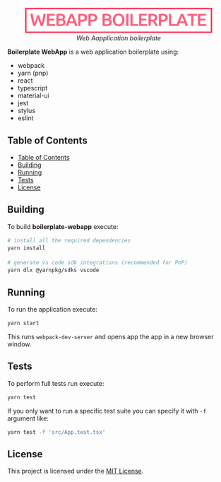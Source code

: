 <figure>
    <img src="./assets/images/logo.png" alt="boilerplate-webapp">
    <figcaption align="center">
		<em>Web Aapplication boilerplate</em>
	</figcaption>
</figure>

**Boilerplate WebApp** is a web application boilerplate using:
- webpack
- yarn (pnp)
- react
- typescript
- material-ui
- jest
- stylus
- eslint

## Table of Contents

- [Table of Contents](#table-of-contents)
- [Building](#building)
- [Running](#running)
- [Tests](#tests)
- [License](#license)

## Building
To build **boilerplate-webapp** execute:

```bash
# install all the required dependencies
yarn install

# generate vs code sdk integrations (recommended for PnP)
yarn dlx @yarnpkg/sdks vscode
```

## Running
To run the application execute:

```bash
yarn start
```

This runs `webpack-dev-server` and opens app the app in a new browser window.

## Tests
To perform full tests run execute:

```bash
yarn test
```

If you only want to run a specific test suite you can specify it with `-f` argument like:

```bash
yarn test -f 'src/App.test.tsx'
```

## License
This project is licensed under the [MIT License](LICENSE).
